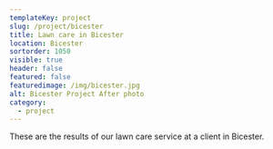 ```yaml
---
templateKey: project
slug: /project/bicester
title: Lawn care in Bicester 
location: Bicester 
sortorder: 1050
visible: true
header: false
featured: false
featuredimage: /img/bicester.jpg
alt: Bicester Project After photo
category:
  - project
---
```

These are the results of our lawn care service at a client in Bicester.
